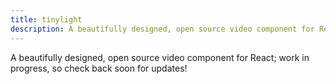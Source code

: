 ```yaml
---
title: tinylight
description: A beautifully designed, open source video component for React.
---
```


A beautifully designed, open source video component for React; work in progress, so check back soon for updates!
